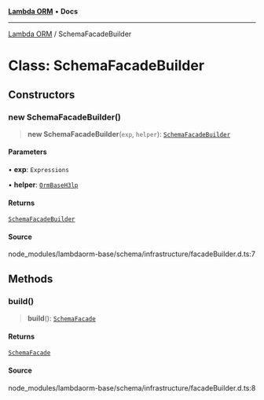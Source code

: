 [**Lambda ORM**](../README.md) • **Docs**

***

[Lambda ORM](../README.md) / SchemaFacadeBuilder

# Class: SchemaFacadeBuilder

## Constructors

### new SchemaFacadeBuilder()

> **new SchemaFacadeBuilder**(`exp`, `helper`): [`SchemaFacadeBuilder`](SchemaFacadeBuilder.md)

#### Parameters

• **exp**: `Expressions`

• **helper**: [`OrmBaseH3lp`](OrmBaseH3lp.md)

#### Returns

[`SchemaFacadeBuilder`](SchemaFacadeBuilder.md)

#### Source

node\_modules/lambdaorm-base/schema/infrastructure/facadeBuilder.d.ts:7

## Methods

### build()

> **build**(): [`SchemaFacade`](SchemaFacade.md)

#### Returns

[`SchemaFacade`](SchemaFacade.md)

#### Source

node\_modules/lambdaorm-base/schema/infrastructure/facadeBuilder.d.ts:8
